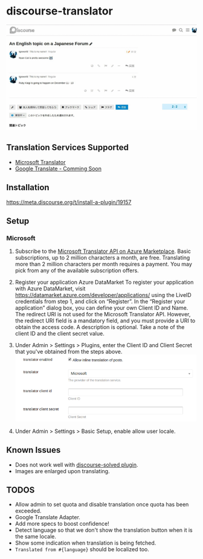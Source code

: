# discourse-translator

![](example.gif)

## Translation Services Supported
* [Microsoft Translator](http://www.microsoft.com/en-us/translator/default.aspx)
* [Google Translate - Comming Soon](https://cloud.google.com/translate/)

## Installation

https://meta.discourse.org/t/install-a-plugin/19157

## Setup

### Microsoft

1. Subscribe to the [Microsoft Translator API on Azure Marketplace](https://datamarket.azure.com/dataset/1899a118-d202-492c-aa16-ba21c33c06cb). Basic subscriptions, up to 2 million characters a month, are free. Translating more than 2 million characters per month requires a payment. You may pick from any of the available subscription offers.

2. Register your application Azure DataMarket
To register your application with Azure DataMarket, visit https://datamarket.azure.com/developer/applications/ using the LiveID credentials from step 1, and click on “Register”. In the “Register your application” dialog box, you can define your own Client ID and Name. The redirect URI is not used for the Microsoft Translator API. However, the redirect URI field is a mandatory field, and you must provide a URI to obtain the access code. A description is optional. Take a note of the client ID and the client secret value.

3. Under Admin > Settings > Plugins, enter the Client ID and Client Secret that you've obtained from the steps above.
![](setup.png)

4. Under Admin > Settings > Basic Setup, enable allow user locale.

## Known Issues
* Does not work well with [discourse-solved plugin](https://github.com/discourse/discourse-solved).
* Images are enlarged upon translating.

## TODOS
* Allow admin to set quota and disable translation once quota has been exceeded.
* Google Translate Adapter.
* Add more specs to boost confidence!
* Detect language so that we don't show the translation button when it is the same locale.
* Show some indication when translation is being fetched.
* `Translated from #{language}` should be localized too.
